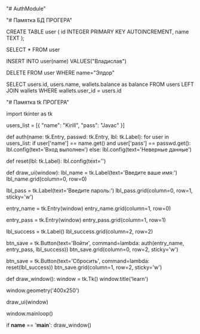 "# AuthModule" 


"# Памятка БД ПРОГЕРА" 

CREATE TABLE user (
    id   INTEGER PRIMARY KEY AUTOINCREMENT,
    name TEXT
);

SELECT * FROM user

INSERT INTO user(name) VALUES("Владислав")

DELETE FROM user WHERE name="Элдор"

SELECT users.id, users.name, wallets.balance as balance FROM users LEFT JOIN wallets WHERE wallets.user_id = users.id


"# Памятка tk ПРОГЕРА" 

import tkinter as tk

users_list =  [{
   "name": "Kirill",
   "pass": "Javac"
}]

def auth(name: tk.Entry, passwd: tk.Entry, lbl: tk.Label): 
   for user in users_list:
      if user['name'] == name.get() and user['pass'] == passwd.get():
        lbl.config(text='Вход выполнен')
      else:
         lbl.config(text='Неверные данные')



def reset(lbl: tk.Label): 
   lbl.config(text='')

def draw_ui(window):
   lbl_name = tk.Label(text='Введите ваше имя:')
   lbl_name.grid(column=0, row=0)

   lbl_pass = tk.Label(text='Введите пароль:')
   lbl_pass.grid(column=0, row=1, sticky='w')

   entry_name = tk.Entry(window)
   entry_name.grid(column=1, row=0)

   entry_pass = tk.Entry(window)
   entry_pass.grid(column=1, row=1)

   lbl_success = tk.Label()
   lbl_success.grid(column=2, row=2)

   btn_save = tk.Button(text='Войти', command=lambda: auth(entry_name, entry_pass, lbl_success))
   btn_save.grid(column=0, row=2, sticky='w')

   btn_save = tk.Button(text='Сбросить', command=lambda: reset(lbl_success))
   btn_save.grid(column=1, row=2, sticky='w')



def draw_window():
  window = tk.Tk()
  window.title('learn')

  window.geometry('400x250')

  draw_ui(window)

  window.mainloop()

if __name__ == '__main__':
    draw_window()
